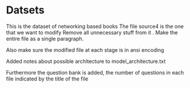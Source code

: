 # Datsets

This is the dataset of networking based books
The file source4 is the one that we want to modify
Remove all unnecessary stuff from it .
Make the entire file as a single paragraph.

Also make sure the modified file at each stage is in ansi encoding

Added notes about possible architecture to model_architecture.txt

Furthermore the question bank is added, the number of questions in each file indicated by the title of the file
